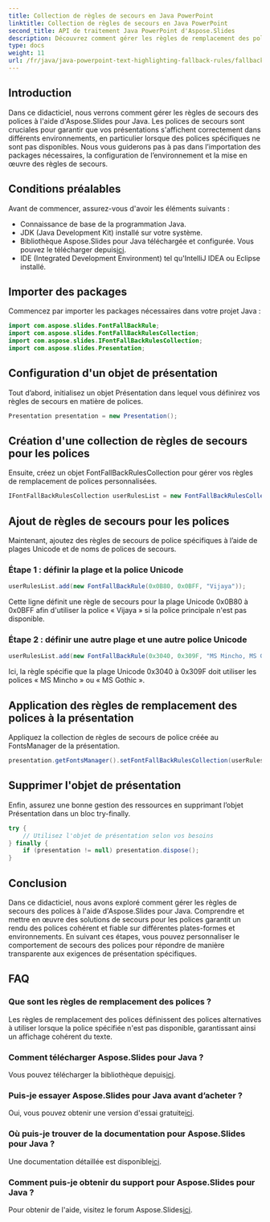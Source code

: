 ```yaml
---
title: Collection de règles de secours en Java PowerPoint
linktitle: Collection de règles de secours en Java PowerPoint
second_title: API de traitement Java PowerPoint d'Aspose.Slides
description: Découvrez comment gérer les règles de remplacement des polices dans les présentations PowerPoint à l'aide d'Aspose.Slides pour Java. Améliorez la compatibilité entre les appareils sans effort.
type: docs
weight: 11
url: /fr/java/java-powerpoint-text-highlighting-fallback-rules/fallback-rules-collection-java-powerpoint/
---
```

## Introduction
Dans ce didacticiel, nous verrons comment gérer les règles de secours des polices à l'aide d'Aspose.Slides pour Java. Les polices de secours sont cruciales pour garantir que vos présentations s'affichent correctement dans différents environnements, en particulier lorsque des polices spécifiques ne sont pas disponibles. Nous vous guiderons pas à pas dans l’importation des packages nécessaires, la configuration de l’environnement et la mise en œuvre des règles de secours.
## Conditions préalables
Avant de commencer, assurez-vous d'avoir les éléments suivants :
- Connaissance de base de la programmation Java.
- JDK (Java Development Kit) installé sur votre système.
-  Bibliothèque Aspose.Slides pour Java téléchargée et configurée. Vous pouvez le télécharger depuis[ici](https://releases.aspose.com/slides/java/).
- IDE (Integrated Development Environment) tel qu'IntelliJ IDEA ou Eclipse installé.
## Importer des packages
Commencez par importer les packages nécessaires dans votre projet Java :
```java
import com.aspose.slides.FontFallBackRule;
import com.aspose.slides.FontFallBackRulesCollection;
import com.aspose.slides.IFontFallBackRulesCollection;
import com.aspose.slides.Presentation;
```
## Configuration d'un objet de présentation
Tout d’abord, initialisez un objet Présentation dans lequel vous définirez vos règles de secours en matière de polices.
```java
Presentation presentation = new Presentation();
```
## Création d'une collection de règles de secours pour les polices
Ensuite, créez un objet FontFallBackRulesCollection pour gérer vos règles de remplacement de polices personnalisées.
```java
IFontFallBackRulesCollection userRulesList = new FontFallBackRulesCollection();
```
## Ajout de règles de secours pour les polices
Maintenant, ajoutez des règles de secours de police spécifiques à l’aide de plages Unicode et de noms de polices de secours.
### Étape 1 : définir la plage et la police Unicode
```java
userRulesList.add(new FontFallBackRule(0x0B80, 0x0BFF, "Vijaya"));
```
Cette ligne définit une règle de secours pour la plage Unicode 0x0B80 à 0x0BFF afin d'utiliser la police « Vijaya » si la police principale n'est pas disponible.
### Étape 2 : définir une autre plage et une autre police Unicode
```java
userRulesList.add(new FontFallBackRule(0x3040, 0x309F, "MS Mincho, MS Gothic"));
```
Ici, la règle spécifie que la plage Unicode 0x3040 à 0x309F doit utiliser les polices « MS Mincho » ou « MS Gothic ».
## Application des règles de remplacement des polices à la présentation
Appliquez la collection de règles de secours de police créée au FontsManager de la présentation.
```java
presentation.getFontsManager().setFontFallBackRulesCollection(userRulesList);
```
## Supprimer l'objet de présentation
Enfin, assurez une bonne gestion des ressources en supprimant l’objet Présentation dans un bloc try-finally.
```java
try {
    // Utilisez l'objet de présentation selon vos besoins
} finally {
    if (presentation != null) presentation.dispose();
}
```
## Conclusion
Dans ce didacticiel, nous avons exploré comment gérer les règles de secours des polices à l'aide d'Aspose.Slides pour Java. Comprendre et mettre en œuvre des solutions de secours pour les polices garantit un rendu des polices cohérent et fiable sur différentes plates-formes et environnements. En suivant ces étapes, vous pouvez personnaliser le comportement de secours des polices pour répondre de manière transparente aux exigences de présentation spécifiques.

## FAQ
### Que sont les règles de remplacement des polices ?
Les règles de remplacement des polices définissent des polices alternatives à utiliser lorsque la police spécifiée n'est pas disponible, garantissant ainsi un affichage cohérent du texte.
### Comment télécharger Aspose.Slides pour Java ?
 Vous pouvez télécharger la bibliothèque depuis[ici](https://releases.aspose.com/slides/java/).
### Puis-je essayer Aspose.Slides pour Java avant d’acheter ?
 Oui, vous pouvez obtenir une version d'essai gratuite[ici](https://releases.aspose.com/).
### Où puis-je trouver de la documentation pour Aspose.Slides pour Java ?
 Une documentation détaillée est disponible[ici](https://reference.aspose.com/slides/java/).
### Comment puis-je obtenir du support pour Aspose.Slides pour Java ?
Pour obtenir de l'aide, visitez le forum Aspose.Slides[ici](https://forum.aspose.com/c/slides/11).